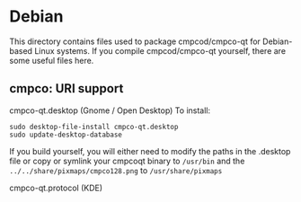 
Debian
====================
This directory contains files used to package cmpcod/cmpco-qt
for Debian-based Linux systems. If you compile cmpcod/cmpco-qt yourself, there are some useful files here.

## cmpco: URI support ##


cmpco-qt.desktop  (Gnome / Open Desktop)
To install:

	sudo desktop-file-install cmpco-qt.desktop
	sudo update-desktop-database

If you build yourself, you will either need to modify the paths in
the .desktop file or copy or symlink your cmpcoqt binary to `/usr/bin`
and the `../../share/pixmaps/cmpco128.png` to `/usr/share/pixmaps`

cmpco-qt.protocol (KDE)

